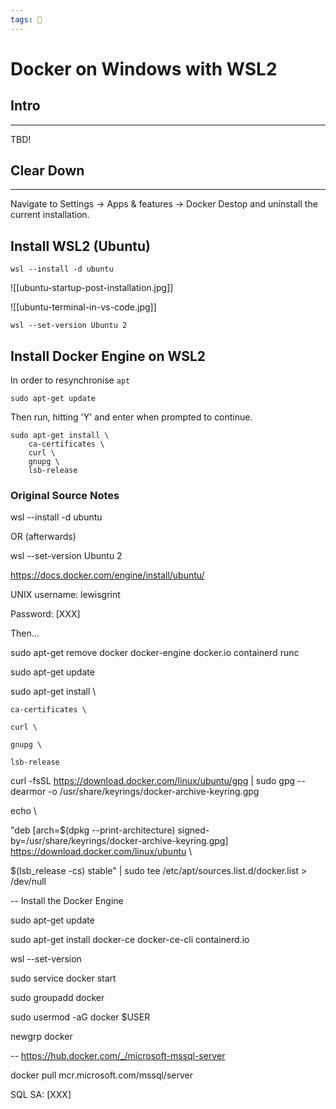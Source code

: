 ```yaml
---
tags: 📰
---
```


# Docker on Windows with WSL2

## Intro
---

TBD!


## Clear Down
---

Navigate to Settings -> Apps & features -> Docker Destop and uninstall the current installation.


## Install WSL2 (Ubuntu)

```
wsl --install -d ubuntu
```

![[ubuntu-startup-post-installation.jpg]]

![[ubuntu-terminal-in-vs-code.jpg]]

```text
wsl --set-version Ubuntu 2
```


## Install Docker Engine on WSL2
In order to resynchronise `apt`  

```text
sudo apt-get update
```

Then run, hitting 'Y' and enter when prompted to continue.

```text
sudo apt-get install \
    ca-certificates \
    curl \
    gnupg \
    lsb-release
```

### Original Source Notes

wsl --install -d ubuntu

 

OR (afterwards)

 

wsl --set-version Ubuntu 2

 

https://docs.docker.com/engine/install/ubuntu/

 

 

UNIX username: lewisgrint

Password: [XXX]

 

Then...

 

 

sudo apt-get remove docker docker-engine docker.io containerd runc

 

sudo apt-get update

 

sudo apt-get install \

    ca-certificates \

    curl \

    gnupg \

    lsb-release

               

curl -fsSL https://download.docker.com/linux/ubuntu/gpg | sudo gpg --dearmor -o /usr/share/keyrings/docker-archive-keyring.gpg

 

echo \

  "deb [arch=$(dpkg --print-architecture) signed-by=/usr/share/keyrings/docker-archive-keyring.gpg] https://download.docker.com/linux/ubuntu \

  $(lsb_release -cs) stable" | sudo tee /etc/apt/sources.list.d/docker.list > /dev/null

 

-- Install the Docker Engine

 

sudo apt-get update

sudo apt-get install docker-ce docker-ce-cli containerd.io

 

wsl --set-version

 

sudo service docker start

 

sudo groupadd docker

 

sudo usermod -aG docker $USER

 

newgrp docker

 

 

-- https://hub.docker.com/_/microsoft-mssql-server

 

docker pull mcr.microsoft.com/mssql/server

 

 

SQL SA: [XXX]